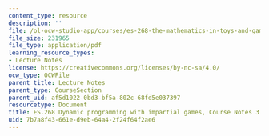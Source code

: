 ```yaml
---
content_type: resource
description: ''
file: /ol-ocw-studio-app/courses/es-268-the-mathematics-in-toys-and-games-spring-2010/7b7a8f43661ed9eb64a42f24f64f2ae6_MITES_268S10_Ses3_dynamic.pdf
file_size: 231965
file_type: application/pdf
learning_resource_types:
- Lecture Notes
license: https://creativecommons.org/licenses/by-nc-sa/4.0/
ocw_type: OCWFile
parent_title: Lecture Notes
parent_type: CourseSection
parent_uid: af5d1022-0bd3-bf5a-802c-68fd5e037397
resourcetype: Document
title: ES.268 Dynamic programming with impartial games, Course Notes 3
uid: 7b7a8f43-661e-d9eb-64a4-2f24f64f2ae6
---
```

